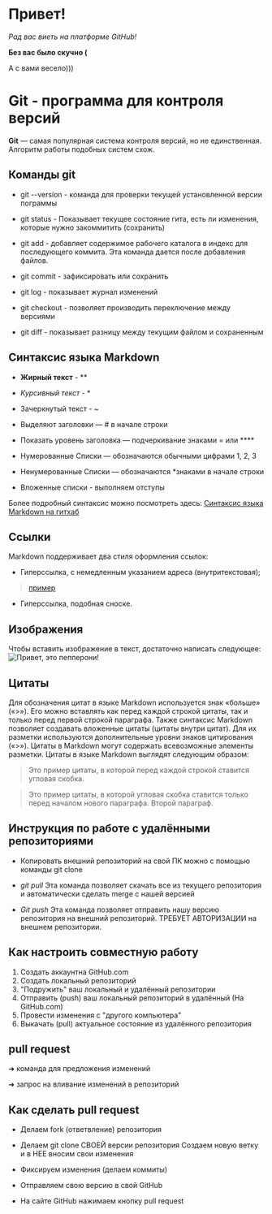 # Привет!

*Рад вас виеть на платформе GitHub!*

__Без вас было скучно (__

А с вами весело)))

# Git - программа для контроля версий # 

**Git** — самая популярная система контроля версий, но не единственная. Алгоритм работы подобных систем схож.

## Команды git

* git --version  - команда для проверки текущей установленной версии пограммы

* git status - Показывает текущее состояние гита, есть ли изменения, которые нужно закоммитить (сохранить)

* git add - добавляет содержимое рабочего каталога в индекс для последующего коммита. Эта команда дается после добавления файлов. 

* git commit - зафиксировать или сохранить

* git log - показывает журнал изменений 

* git checkout - позволяет производить переключение между версиями

* git diff - показывает разницу между текущим файлом и сохраненным 

## Синтаксис языка Markdown 
*  **Жирный текст** - **
* *Курсивный текст* - *
* Зачеркнутый текст - ~
* Выделяют заголовки — # в начале строки

* Показать уровень заголовка — подчеркивание знаками = или ****

* Нумерованные Списки — обозначаются обычными цифрами 1, 2, 3
* Ненумерованные Списки — обозначаются *знаками в начале строки
* Вложенные списки - выполняем отступы 


Более подробный синтаксис можно посмотреть здесь: 
[Синтаксис языка Markdown на гитхаб](https://gist.github.com/Jekins/2bf2d0638163f1294637)

## Ссылки

Markdown поддерживает два стиля оформления ссылок:

* Гиперссылка, с немедленным указанием адреса (внутритекстовая); 
>[пример](http://example.com/ "Необязательная подсказка")

* Гиперссылка, подобная сноске.

## Изображения 

Чтобы вставить изображение в текст, достаточно написать следующее:
![Привет, это пепперони!](IMG_9382.jpeg)

## Цитаты 

Для обозначения цитат в языке Markdown используется знак «больше» («>»). Его можно вставлять как перед каждой строкой цитаты, так и только перед первой строкой параграфа. Также синтаксис Markdown позволяет создавать вложенные цитаты (цитаты внутри цитат). Для их разметки используются дополнительные уровни знаков цитирования («>»). Цитаты в Markdown могут содержать всевозможные элементы разметки. Цитаты в языке Markdown выглядят следующим образом:

>Это пример цитаты,
>в которой перед каждой строкой
>ставится угловая скобка.

>Это пример цитаты,
в которой угловая скобка
ставится только перед началом нового параграфа.
>Второй параграф.

## Инструкция по работе с удалёнными репозиториями

* Копировать внешний репозиторий на свой ПК можно с помощью команды  git clone

*  *git pull*
Эта команда позволяет скачать все 
из текущего репозитория и автоматически сделать merge с нашей версией

* *Git push* Эта команда позволяет отправить нашу версию репозитория на внешний репозиторий. ТРЕБУЕТ АВТОРИЗАЦИИ на внешнем репозитории.

## Как настроить совместную работу

1. Создать аккаунтна GitHub.com
2. Создать локальный репозиторий
3. "Подружить" ваш локальный и удалённый репозитории
4. Отправить (push) ваш локальный репозиторий в удалённый (На GitHub.com)
5. Провести изменения с "другого компьютера"
6. Выкачать (pull) актуальное состояние из удалённого репозитория

## pull request

➜ команда для предложения изменений

➜ запрос на вливание изменений в репозиторий

## Как сделать pull request

* Делаем fork (ответвление) репозитория

* Делаем git clone СВОЕЙ версии репозитория 
Создаем новую ветку и в НЕЕ вносим свои изменения 

* Фиксируем изменения (делаем коммиты) 

* Отправляем свою версию в свой GitHub

* На сайте GitHub нажимаем кнопку pull request